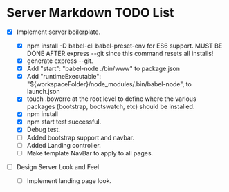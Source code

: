 # Server Markdown TODO List

- [x] Implement server boilerplate.

  - [x] npm install -D babel-cli babel-preset-env for ES6 support. MUST BE DONE AFTER express --git since this command resets all installs!
  - [x] generate express --git.
  - [x] Add "start": "babel-node ./bin/www" to package.json
  - [x] Add "runtimeExecutable": "\${workspaceFolder}/node_modules/.bin/babel-node", to launch.json
  - [x] touch .bowerrc at the root level to define where the various packages (bootstrap, bootswatch, etc) should be installed.
  - [x] npm install
  - [x] npm start test successful.
  - [x] Debug test.
  - [ ] Added bootstrap support and navbar.
  - [ ] Added Landing controller.
  - [ ] Make template NavBar to apply to all pages.

- [ ] Design Server Look and Feel
  - [ ] Implement landing page look.
